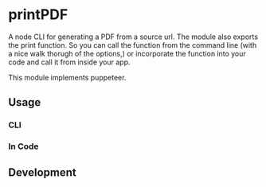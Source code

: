 # printPDF

A node CLI for generating a PDF from a source url. The module also exports the print function. So you can call the function from the command line (with a nice walk thorugh of the options,) or incorporate the function into your code and call it from inside your app.

This module implements puppeteer.

## Usage

### CLI

### In Code

## Development
